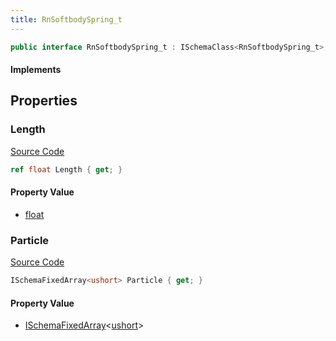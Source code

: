 ```yaml
---
title: RnSoftbodySpring_t
---
```


```csharp
public interface RnSoftbodySpring_t : ISchemaClass<RnSoftbodySpring_t>, ISchemaField, ISchemaClass, INativeHandle
```

#### Implements

## Properties

### Length

[Source Code](https://github.com/swiftly-solution/swiftlys2/blob/beta/managed/src/SwiftlyS2.Generated/Schemas/Interfaces/RnSoftbodySpring_t.cs#L18)

```csharp
ref float Length { get; }
```

#### Property Value

- [float](https://learn.microsoft.com/dotnet/api/system.single)

### Particle

[Source Code](https://github.com/swiftly-solution/swiftlys2/blob/beta/managed/src/SwiftlyS2.Generated/Schemas/Interfaces/RnSoftbodySpring_t.cs#L16)

```csharp
ISchemaFixedArray<ushort> Particle { get; }
```

#### Property Value

- [ISchemaFixedArray](/docs/api/shared/schemas/ischemafixedarray-1)<[ushort](https://learn.microsoft.com/dotnet/api/system.uint16)>


